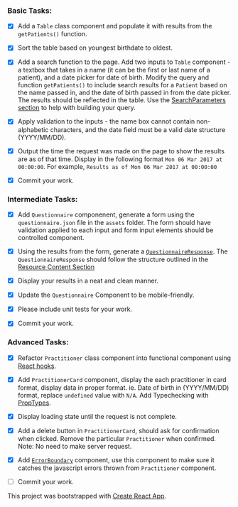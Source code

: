 ### Basic Tasks:

- [X] Add a `Table` class component and populate it with results from the `getPatients()` function.

- [X] Sort the table based on youngest birthdate to oldest.

* [X] Add a search function to the page. Add two inputs to `Table` component - a textbox that takes in a name (it can be the first or last name of a patient), and a date picker for date of birth. Modify the query and function `getPatients()` to include search results for a `Patient` based on the name passed in, and the date of birth passed in from the date picker. The results should be reflected in the table. Use the [SearchParameters section](https://www.hl7.org/fhir/patient.html#search) to help with building your query. 

* [X] Apply validation to the inputs - the name box cannot contain non-alphabetic characters, and the date field must be a valid date structure (YYYY/MM/DD).

* [X] Output the time the request was made on the page to show the results are as of that time. Display in the following format `Mon 06 Mar 2017 at 00:00:00`. For example, `Results as of Mon 06 Mar 2017 at 00:00:00`

* [X] Commit your work.

### Intermediate Tasks:

- [X] Add `Questionnaire` componenent, generate a form using the `questionnaire.json` file in the `assets` folder. The form should have validation applied to each input and form input elements should be controlled component.

- [X] Using the results from the form, generate a [`QuestionnaireResponse`](https://www.hl7.org/fhir/questionnaireresponse.html). The `QuestionnaireResponse` should follow the structure outlined in the [Resource Content Section](https://www.hl7.org/fhir/questionnaireresponse.html#resource)

- [X] Display your results in a neat and clean manner.

- [X] Update the `Questionnaire` Component to be mobile-friendly.

- [X] Please include unit tests for your work.

- [X] Commit your work.

### Advanced Tasks:

- [X] Refactor `Practitioner` class component into functional component using [React hooks](https://reactjs.org/docs/hooks-intro.html).

- [X] Add `PractitionerCard` component, display the each practitioner in card format, display data in proper format. ie. Date of birth in (YYYY/MM/DD) format, replace `undefined` value with `N/A`. Add Typechecking with [PropTypes](https://reactjs.org/docs/typechecking-with-proptypes.html).

- [X] Display loading state until the request is not complete.

- [X] Add a delete button in `PractitionerCard`, should ask for confirmation when clicked. Remove the particular `Practitioner` when confirmed. Note: No need to make server request.

- [X] Add [`ErrorBoundary`](https://reactjs.org/docs/error-boundaries.html) component, use this component to make sure it catches the javascript errors thrown from `Practitioner` component.

- [ ] Commit your work.

This project was bootstrapped with [Create React App](https://github.com/facebook/create-react-app).
